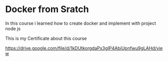 # Docker from Sratch
In this course i learned how to create docker and implement with project node js

This is my Certificate about this course

https://drive.google.com/file/d/1kDUtkorgdaPx3gIP4AbiUpnfwu9gLAHd/view

